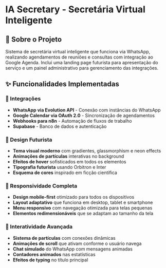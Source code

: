 # IA Secretary - Secretária Virtual Inteligente

## 🤖 Sobre o Projeto

Sistema de secretária virtual inteligente que funciona via WhatsApp, realizando agendamentos de reuniões e consultas com integração ao Google Agenda. Inclui uma landing page futurista para apresentação do serviço e um painel administrativo para gerenciamento das integrações.

## ✨ Funcionalidades Implementadas

### 🔌 Integrações
- **WhatsApp via Evolution API** - Conexão com instâncias do WhatsApp
- **Google Calendar via OAuth 2.0** - Sincronização de agendamentos
- **Webhooks para n8n** - Automação de fluxos de trabalho
- **Supabase** - Banco de dados e autenticação

### 🎨 Design Futurista
- **Tema visual moderno** com gradientes, glassmorphism e neon effects
- **Animações de partículas** interativas no background
- **Efeitos de hover** sofisticados em todos os elementos
- **Tipografia futurista** usando Orbitron e Inter
- **Esquema de cores** inspirado em ficção científica

### 📱 Responsividade Completa
- **Design mobile-first** otimizado para todos os dispositivos
- **Layout adaptativo** que funciona em desktop, tablet e smartphone
- **Menu responsivo** com navegação otimizada para telas pequenas
- **Elementos redimensionáveis** que se adaptam ao tamanho da tela

### 🚀 Interatividade Avançada
- **Sistema de partículas** com conexões dinâmicas
- **Animações de scroll** que ativam conforme o usuário navega
- **Chat simulado** do WhatsApp com mensagens animadas
- **Contadores animados** nas estatísticas
- **Efeitos de typing** no título principal